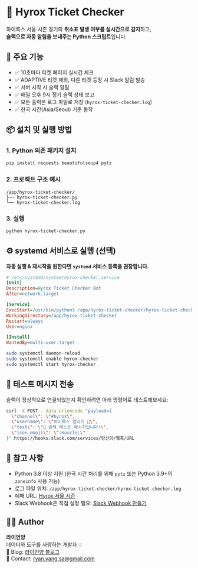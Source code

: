 # 🏁 Hyrox Ticket Checker

하이록스 서울 시즌 경기의 **취소표 발생 여부를 실시간으로 감지**하고,  
**슬랙으로 자동 알림을 보내주는 Python 스크립트**입니다.

## 🚀 주요 기능

- ✅ 10초마다 티켓 페이지 실시간 체크
- ✅ ADAPTIVE 티켓 제외, 다른 티켓 등장 시 Slack 알림 발송
- ✅ 서버 시작 시 슬랙 알림
- ✅ 매일 오후 9시 정기 슬랙 상태 보고
- ✅ 모든 출력은 로그 파일로 저장 (`hyrox-ticket-checker.log`)
- ✅ 한국 시간(Asia/Seoul) 기준 동작

## 📦 설치 및 실행 방법

### 1. Python 의존 패키지 설치

```bash
pip install requests beautifulsoup4 pytz
```

### 2. 프로젝트 구조 예시

```
/app/hyrox-ticket-checker/
├── hyrox-ticket-checker.py
└── hyrox-ticket-checker.log
```

### 3. 실행

```bash
python hyrox-ticket-checker.py
```

## ⚙️ systemd 서비스로 실행 (선택)

**자동 실행 & 재시작을 원한다면 `systemd` 서비스 등록을 권장합니다.**

```ini
# /etc/systemd/system/hyrox-checker.service
[Unit]
Description=Hyrox Ticket Checker Bot
After=network.target

[Service]
ExecStart=/usr/bin/python3 /app/hyrox-ticket-checker/hyrox-ticket-checker.py
WorkingDirectory=/app/hyrox-ticket-checker
Restart=always
User=nginx

[Install]
WantedBy=multi-user.target
```

```bash
sudo systemctl daemon-reload
sudo systemctl enable hyrox-checker
sudo systemctl start hyrox-checker
```

## 🧪 테스트 메시지 전송

슬랙이 정상적으로 연결되었는지 확인하려면 아래 명령어로 테스트해보세요:

```bash
curl -X POST --data-urlencode "payload={
  \"channel\": \"#hyrox\",
  \"username\": \"하이록스 알리미 🤖\",
  \"text\": \"💪 슬랙 테스트 메시지입니다!\",
  \"icon_emoji\": \":muscle:\"
}" https://hooks.slack.com/services/당신의/웹훅/URL
```

## 📄 참고 사항

- Python 3.8 이상 지원 (한국 시간 처리를 위해 `pytz` 또는 Python 3.9+의 `zoneinfo` 사용 가능)
- 로그 파일 위치: `/app/hyrox-ticket-checker/hyrox-ticket-checker.log`
- 예매 URL: [Hyrox 서울 시즌](https://korea.hyrox.com/checkout/hyrox-seoul-season-25-26-2d8wvf)
- Slack Webhook은 직접 설정 필요: [Slack Webhook 만들기](https://api.slack.com/messaging/webhooks)

## 🙋‍♂️ Author

**라이언양**  
데이터와 도구를 사랑하는 개발자 💡  
🔗 Blog: [라이언양 블로그](https://blog.naver.com/ryanyangsa)  
📧 Contact: ryan.yang.sa@gmail.com
